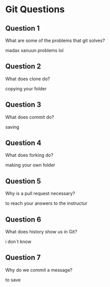 # Git Questions

## Question 1

What are some of the problems that git solves?

<!-- Answer the question under this comment --> madax xanuun problems lol


## Question 2

What does clone do?

<!-- Answer the question under this comment --> copying your folder


## Question 3

What does commit do?

<!-- Answer the question under this comment -->saving


## Question 4

What does forking do?

<!-- Answer the question under this comment --> making your own folder


## Question 5

Why is a pull request necessary?

<!-- Answer the question under this comment --> to reach your answers to the instructur 


## Question 6

What does history show us in Git?

<!-- Answer the question under this comment --> i don`t know


## Question 7

Why do we commit a message?

<!-- Answer the question under this comment -->
to save 